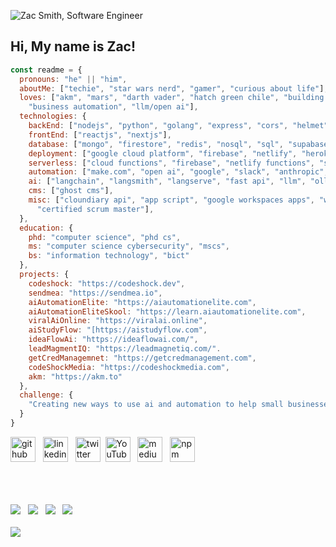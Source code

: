 ![Zac Smith, Software Engineer][heroImage]

## Hi, My name is Zac!


```js
const readme = {
  pronouns: "he" || "him",
  aboutMe: ["techie", "star wars nerd", "gamer", "curious about life"],
  loves: ["akm", "mars", "darth vader", "hatch green chile", "building web apps",
    "business automation", "llm/open ai"],
  technologies: {
    backEnd: ["nodejs", "python", "golang", "express", "cors", "helmet", "baas", "rest", "saas", "graphql"],
    frontEnd: ["reactjs", "nextjs"],
    database: ["mongo", "firestore", "redis", "nosql", "sql", "supabase"],
    deployment: ["google cloud platform", "firebase", "netlify", "heroku"],
    serverless: ["cloud functions", "firebase", "netlify functions", "supabase"],
    automation: ["make.com", "open ai", "google", "slack", "anthropic", "custom gpt"],
    ai: ["langchain", "langsmith", "langserve", "fast api", "llm", "ollama", "llamaIndex", "crew ai", "grok"], 
    cms: ["ghost cms"],
    misc: ["cloundiary api", "app script", "google workspaces apps", "web app penetration testing",
      "certified scrum master"],
  },
  education: {
    phd: "computer science", "phd cs",
    ms: "computer science cybersecurity", "mscs",
    bs: "information technology", "bict"
  },
  projects: {
    codeshock: "https://codeshock.dev",
    sendmea: "https://sendmea.io",
    aiAutomationElite: "https://aiautomationelite.com",
    aiAutomationEliteSkool: "https://learn.aiautomationelite.com",
    viralAiOnline: "https://viralai.online",
    aiStudyFlow: "[https://aistudyflow.com",
    ideaFlowAi: "https://ideaflowai.com/",
    leadMagmentIQ: "https://leadmagnetiq.com/".
    getCredManagemnet: "https://getcredmanagement.com",
    codeShockMedia: "https://codeshockmedia.com",
    akm: "https://akm.to"
  },
  challenge: {
    "Creating new ways to use ai and automation to help small businesses grow!"
  }
}

```




[<img src='https://cdn.jsdelivr.net/npm/simple-icons@3.0.1/icons/github.svg' alt='github' height='40'>](https://github.com/mrzacsmith) &nbsp;  [<img src='https://cdn.jsdelivr.net/npm/simple-icons@3.0.1/icons/linkedin.svg' alt='linkedin' height='40'>](https://www.linkedin.com/in/mrzacsmith/) &nbsp; [<img src='https://cdn.jsdelivr.net/npm/simple-icons@3.0.1/icons/twitter.svg' alt='twitter' height='40'>](https://twitter.com/mrzacsmith)&nbsp;  [<img src='https://cdn.jsdelivr.net/npm/simple-icons@3.0.1/icons/youtube.svg' alt='YouTube' height='40'>](https://www.youtube.com/channel/zacsmith) &nbsp; [<img src='https://cdn.jsdelivr.net/npm/simple-icons@3.0.1/icons/medium.svg' alt='medium' height='40'>](https://medium.com/@mrzacsmith) &nbsp; [<img src='https://cdn.jsdelivr.net/npm/simple-icons@3.0.1/icons/npm.svg' alt='npm' height='40'>](https://www.npmjs.com/~mrzacsmith) 


<br />
<br />


[heroImage]: https://res.cloudinary.com/codeshock/image/upload/v1600191424/software_engineer_zac_final_cv6m2h.png

<div>
  <br />
  <a href="https://codeshock.dev"><img src="https://res.cloudinary.com/codeshock/image/upload/w_84,h_84/ICON_PNG_bvxthw.png" /></a>&nbsp;&nbsp;
  <a href="https://codeshockai.com"><img src="https://res.cloudinary.com/codeshock/image/upload/w_84,h_84/akm_200_bje6vt.png" /></a>&nbsp;&nbsp;
  <a href="https://codeshockmedia.com"><img src="https://res.cloudinary.com/codeshock/image/upload/w_84,h_84/ICON_PNG_bvxthw.png" /></a>&nbsp;&nbsp;
  <a href="https://sendmea.io"><img src="https://res.cloudinary.com/codeshock/image/upload/v1673135499/main-logo_cxyomu.svg" /></a>
  <br />
</div>
<br />
<a href="https://www.buymeacoffee.com/jsdevworld"><img src="https://img.buymeacoffee.com/button-api/?text=Buy me a coffee&emoji=&slug=jsdevworld&button_colour=FFDD00&font_colour=000000&font_family=Lato&outline_colour=000000&coffee_colour=ffffff" /></a>
